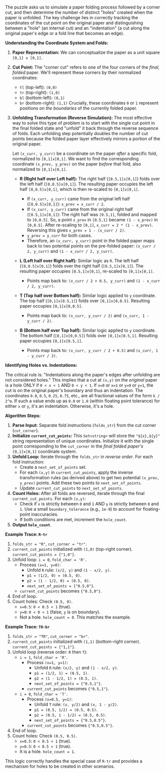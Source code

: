 The puzzle asks us to simulate a paper folding process followed by a corner cut, and then determine the number of distinct "holes" created when the paper is unfolded. The key challenge lies in correctly tracking the coordinates of the cut point on the original paper and distinguishing between a "hole" (an internal cut) and an "indentation" (a cut along the original paper's edge or a fold line that becomes an edge).

**Understanding the Coordinate System and Folds:**

1.  **Paper Representation:** We can conceptualize the paper as a unit square `[0,1] x [0,1]`.
2.  **Cut Point:** The "corner cut" refers to one of the four corners of the *final, folded* paper. We'll represent these corners by their normalized coordinates:
    *   `tl` (top-left): `(0,0)`
    *   `tr` (top-right): `(1,0)`
    *   `bl` (bottom-left): `(0,1)`
    *   `br` (bottom-right): `(1,1)`
    Crucially, these coordinates `0` or `1` represent positions *on the boundaries* of the currently folded paper.

3.  **Unfolding Transformation (Reverse Simulation):**
    The most effective way to solve this type of problem is to start with the single cut point in the final folded state and "unfold" it back through the reverse sequence of folds. Each unfolding step potentially doubles the number of cut points because the folded paper layer effectively mirrors a portion of the original paper.

    Let `(x_curr, y_curr)` be a coordinate on the paper *after* a specific fold, normalized to `[0,1]x[0,1]`. We want to find the corresponding coordinate `(x_prev, y_prev)` on the paper *before* that fold, also normalized to `[0,1]x[0,1]`.

    *   **R (Right half over Left half):** The right half (`[0.5,1]x[0,1]`) folds over the left half (`[0,0.5]x[0,1]`). The resulting paper occupies the left half `[0,0.5]x[0,1]`, which is then re-scaled to `[0,1]x[0,1]`.
        *   If `(x_curr, y_curr)` came from the original left half (`[0,0.5]x[0,1]`): `x_prev = x_curr / 2`.
        *   If `(x_curr, y_curr)` came from the original right half (`[0.5,1]x[0,1]`): The right half was `[0.5,1]`, folded and mapped to `[0,0.5]`. So, a point `x_prev` in `[0.5,1]` became `(1 - x_prev)` in `[0,0.5]`. After re-scaling to `[0,1]`, `x_curr = 2 * (1 - x_prev)`. Reversing this gives `x_prev = 1 - (x_curr / 2)`.
        *   `y_prev = y_curr` for both cases.
        *   Therefore, an `(x_curr, y_curr)` point in the folded paper maps back to two potential points on the pre-folded paper: `(x_curr / 2, y_curr)` and `(1 - x_curr / 2, y_curr)`.

    *   **L (Left half over Right half):** Similar logic as `R`. The left half (`[0,0.5]x[0,1]`) folds over the right half (`[0.5,1]x[0,1]`). The resulting paper occupies `[0.5,1]x[0,1]`, re-scaled to `[0,1]x[0,1]`.
        *   Points map back to: `(x_curr / 2 + 0.5, y_curr)` and `(1 - x_curr / 2, y_curr)`.

    *   **T (Top half over Bottom half):** Similar logic applied to `y` coordinate. The top half (`[0,1]x[0.5,1]`) folds over `[0,1]x[0,0.5]`. Resulting paper occupies `[0,1]x[0,0.5]`.
        *   Points map back to: `(x_curr, y_curr / 2)` and `(x_curr, 1 - y_curr / 2)`.

    *   **B (Bottom half over Top half):** Similar logic applied to `y` coordinate. The bottom half (`[0,1]x[0,0.5]`) folds over `[0,1]x[0.5,1]`. Resulting paper occupies `[0,1]x[0.5,1]`.
        *   Points map back to: `(x_curr, y_curr / 2 + 0.5)` and `(x_curr, 1 - y_curr / 2)`.

**Identifying Holes vs. Indentations:**

The critical rule is: "Indentations along the paper's edges after unfolding are not considered holes."
This implies that a cut at `(x,y)` on the *original* paper is a hole ONLY if `0 < x < 1` AND `0 < y < 1`.
If `x=0` or `x=1` or `y=0` or `y=1`, the cut is on the original paper's boundary and thus an indentation.
The coordinates `0.0`, `0.5`, `0.25`, `0.75`, etc., are all fractional values of the form `k / 2^m`. If such a value ends up as `0.0` or `1.0` (within floating point tolerance) for either `x` or `y`, it's an indentation. Otherwise, it's a hole.

**Algorithm Steps:**

1.  **Parse Input:** Separate fold instructions (`folds_str`) from the cut corner (`cut_corner`).
2.  **Initialize `current_cut_points`:** This `Set<string>` will store the `"${x},${y}"` string representation of unique coordinates. Initialize it with the single point corresponding to the `cut_corner` in the *final folded paper's* `[0,1]x[0,1]` coordinate system.
3.  **Unfold Loop:** Iterate through the `folds_str` in *reverse order*. For each fold instruction:
    *   Create a `next_set_of_points` set.
    *   For each `(x,y)` in `current_cut_points`, apply the inverse transformation rules (as derived above) to get two potential `(x_prev, y_prev)` points. Add these two points to `next_set_of_points`.
    *   Update `current_cut_points` to `next_set_of_points`.
4.  **Count Holes:** After all folds are reversed, iterate through the final `current_cut_points`. For each `(x,y)`:
    *   Check if `x` is strictly between `0` and `1` AND `y` is strictly between `0` and `1`. Use a small `boundary_tolerance` (e.g., `1e-9`) to account for floating-point inaccuracies.
    *   If both conditions are met, increment the `hole_count`.
5.  **Output `hole_count`**.

**Example Trace: `R-tr`**
1.  `folds_str = "R"`, `cut_corner = "tr"`.
2.  `current_cut_points` initialized with `(1,0)` (top-right corner).
    `current_cut_points = {"1,0"}`.
3.  Unfold loop: `i = 0`, `fold_char = 'R'`.
    *   Process `(x=1, y=0)`:
        *   Unfold `R` rule: `(x/2, y)` and `(1 - x/2, y)`.
        *   `p1 = (1/2, 0) = (0.5, 0)`.
        *   `p2 = (1 - 1/2, 0) = (0.5, 0)`.
        *   `next_set_of_points = {"0.5,0"}`.
    *   `current_cut_points` becomes `{"0.5,0"}`.
4.  End of loop.
5.  Count holes: Check `(0.5, 0)`.
    *   `x=0.5`: `0 < 0.5 < 1` (true).
    *   `y=0`: `0 < 0 < 1` (false, `y` is on boundary).
    *   Not a hole. `hole_count = 0`. This matches the example.

**Example Trace: `TR-br`**
1.  `folds_str = "TR"`, `cut_corner = "br"`.
2.  `current_cut_points` initialized with `(1,1)` (bottom-right corner).
    `current_cut_points = {"1,1"}`.
3.  Unfold loop (reverse order: `R` then `T`):
    *   `i = 1`, `fold_char = 'R'`.
        *   Process `(x=1, y=1)`:
            *   Unfold `R` rule: `(x/2, y)` and `(1 - x/2, y)`.
            *   `p1 = (1/2, 1) = (0.5, 1)`.
            *   `p2 = (1 - 1/2, 1) = (0.5, 1)`.
            *   `next_set_of_points = {"0.5,1"}`.
        *   `current_cut_points` becomes `{"0.5,1"}`.
    *   `i = 0`, `fold_char = 'T'`.
        *   Process `(x=0.5, y=1)`:
            *   Unfold `T` rule: `(x, y/2)` and `(x, 1 - y/2)`.
            *   `p1 = (0.5, 1/2) = (0.5, 0.5)`.
            *   `p2 = (0.5, 1 - 1/2) = (0.5, 0.5)`.
            *   `next_set_of_points = {"0.5,0.5"}`.
        *   `current_cut_points` becomes `{"0.5,0.5"}`.
4.  End of loop.
5.  Count holes: Check `(0.5, 0.5)`.
    *   `x=0.5`: `0 < 0.5 < 1` (true).
    *   `y=0.5`: `0 < 0.5 < 1` (true).
    *   It is a hole. `hole_count = 1`.

This logic correctly handles the special case of `R-tr` and provides a mechanism for holes to be created in other scenarios.